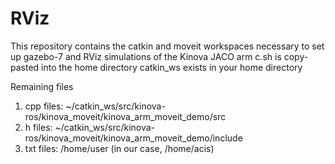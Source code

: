 # RViz
This repository contains the catkin and moveit workspaces necessary to set up gazebo-7 and RViz simulations of the Kinova JACO arm
c.sh is copy-pasted into the home directory
catkin_ws exists in your home directory

Remaining files 
1. cpp files: ~/catkin_ws/src/kinova-ros/kinova_moveit/kinova_arm_moveit_demo/src
2. h files: ~/catkin_ws/src/kinova-ros/kinova_moveit/kinova_arm_moveit_demo/include
3. txt files: /home/user (in our case, /home/acis)
